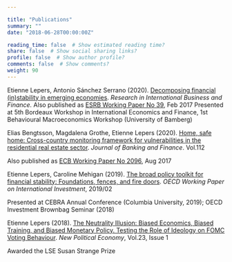 ```yaml
---

title: "Publications"
summary: ""
date: "2018-06-28T00:00:00Z"

reading_time: false  # Show estimated reading time?
share: false  # Show social sharing links?
profile: false  # Show author profile?
comments: false  # Show comments?
weight: 90
---
```


Etienne Lepers, Antonio Sánchez Serrano (2020). [Decomposing financial (in)stability in emerging economies](https://www.sciencedirect.com/science/article/pii/S0275531918309462?dgcid=author#fig0055). *Research in International Business and Finance.*
Also published as [ESRB Working Paper No 39](https://www.esrb.europa.eu//pub/pdf/wp/esrbwp39.en.pdf), Feb 2017
Presented at 5th Bordeaux Workshop in International Economics and Finance, 1st Behavioural Macroeconomics Workshop (University of Bamberg)

Elias Bengtsson, Magdalena Grothe, Etienne Lepers (2020). [Home, safe home: Cross-country monitoring framework for vulnerabilities in the residential real estate sector](https://www.sciencedirect.com/science/article/abs/pii/S0378426617302935?via%3Dihub). *Journal of Banking and Finance*. Vol.112

Also published as [ECB Working Paper No 2096](https://www.ecb.europa.eu/pub/pdf/scpwps/ecb.wp2096.en.pdf), Aug 2017

Etienne Lepers, Caroline Mehigan (2019). [The broad policy toolkit for financial stability: Foundations, fences, and fire doors](https://www.oecd-ilibrary.org/finance-and-investment/the-broad-policy-toolkit-for-financial-stability_9188f06a-en). *OECD Working Paper on International Investment*, 2019/02

Presented at CEBRA Annual Conference (Columbia University, 2019); OECD Investment Brownbag Seminar (2018)

Etienne Lepers (2018). [The Neutrality Illusion: Biased Economics, Biased Training, and Biased Monetary Policy. Testing the Role of Ideology on FOMC Voting Behaviour](https://www.tandfonline.com/doi/abs/10.1080/13563467.2017.1332019?journalCode=cnpe20). *New Political Economy*, Vol.23, Issue 1

Awarded the LSE Susan Strange Prize

